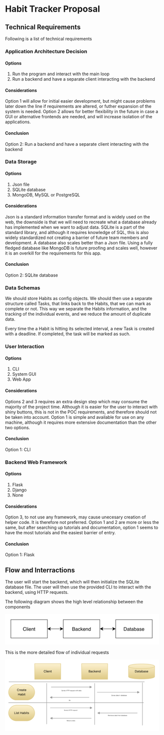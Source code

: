 # Habit Tracker Proposal

## Technical Requirements

Following is a list of technical requirements

### Application Architecture Decision

#### Options

1. Run the program and interact with the main loop
2. Run a backend and have a separate client interacting with the backend

#### Considerations

Option 1 will allow for initial easier development, but might cause problems later down the line if requirements are altered, or futher expansion of the system is needed. Option 2 allows for better flexibility in the future in case a GUI or alternative frontends are needed, and will increase isolation of the applications. 

#### Conclusion

Option 2: Run a backend and have a separate client interacting with the backend

### Data Storage

#### Options

1. Json file
2. SQLite database
3. MongoDB, MySQL or PostgreSQL

#### Considerations

Json is a standard information transfer format and is widely used on the web, the downside is that we will need to recreate what a database already has implemented when we want to adjust data. SQLite is a part of the standard library, and although it requires knowledge of SQL, this is also widely standardized not creating a barrier of future team members and development. A database also scales better than a Json file. Using a fully fledged database like MongoDB is future proofing and scales well, however it is an overkill for the requirements for this app.

#### Conclusion

Option 2: SQLite database

### Data Schemas

We should store Habits as config objects. We should then use a separate structure called Tasks, that links back to the Habits, that we can mark as complete or not. This way we separate the Habits information, and the tracking of the individual events, and we reduce the amount of duplicate data. 

Every time the a Habit is hitting its selected interval, a new Task is created with a deadline. If completed, the task will be marked as such.

### User Interaction

#### Options

1. CLI
2. System GUI
3. Web App 

#### Considerations

Options 2 and 3 requires an extra design step which may consume the majority of the project time. Although it is easier for the user to interact with shiny buttons, this is not in the POC requirements, and therefore should not be taken into account. Option 1 is simple and available for use on any machine, although it requires more extensive documentation than the other two options.

#### Conclusion

Option 1: CLI 

### Backend Web Framework

#### Options

1. Flask
2. Django
3. None

#### Considerations

Option 3, to not use any framework, may cause unecesary creation of helper code. It is therefore not preferred. Option 1 and 2 are more or less the same, but after searching up tutorials and documentation, option 1 seems to have the most tutorials and the easiest barrier of entry.

#### Conclusion

Option 1: Flask 

## Flow and Interractions

The user will start the backend, which will then initialize the SQLite database file. The user will then use the provided CLI to interact with the backend, using HTTP requests.

The following diagram shows the high level relationship between the components

![](assets/flow_overview.png)

This is the more detailed flow of individual requests 

![](assets/flow_detailed.png)
